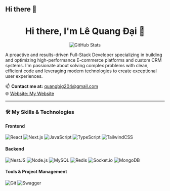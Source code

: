## Hi there 👋
<h1 align="center">Hi there, I'm Lê Quang Đại 👋</h1>

<!-- GitHub Stats -->
<p align="center">
  <img src="https://github-readme-stats.vercel.app/api?username=hoangvhuydev&show_icons=true&theme=radical" alt="GitHub Stats" />
</p>

A proactive and results-driven Full-Stack Developer specializing in building and optimizing high-performance E-commerce platforms and custom CRM systems. I'm passionate about solving complex problems with clean, efficient code and leveraging modern technologies to create exceptional user experiences.

📫 **Contact me at:** quangbig204@gmail.com  
🌐 [Website: My Website](facehttps://www.facebook.com/quang.ai.632645/)

---

### 🛠 My Skills & Technologies

#### Frontend  
![React](https://img.shields.io/badge/-React-61DAFB?style=flat-square&logo=react&logoColor=white)
![Next.js](https://img.shields.io/badge/-Next.js-000000?style=flat-square&logo=next.js)
![JavaScript](https://img.shields.io/badge/-JavaScript-F7DF1E?style=flat-square&logo=javascript&logoColor=black)
![TypeScript](https://img.shields.io/badge/-TypeScript-3178C6?style=flat-square&logo=typescript&logoColor=white)
![TailwindCSS](https://img.shields.io/badge/-Tailwind%20CSS-38B2AC?style=flat-square&logo=tailwind-css&logoColor=white)

#### Backend  

![NestJS](https://img.shields.io/badge/-NestJS-E0234E?style=flat-square&logo=nestjs&logoColor=white)
![Node.js](https://img.shields.io/badge/-Node.js-339933?style=flat-square&logo=node.js&logoColor=white)
![MySQL](https://img.shields.io/badge/-MySQL-4479A1?style=flat-square&logo=mysql&logoColor=white)
![Redis](https://img.shields.io/badge/-Redis-DC382D?style=flat-square&logo=redis&logoColor=white)
![Socket.io](https://img.shields.io/badge/-Socket.io-010101?style=flat-square&logo=socket.io&logoColor=white)
![MongoDB](https://img.shields.io/badge/-MongoDB-47A248?style=flat-square&logo=mongodb&logoColor=white)



#### Tools & Project Management  
![Git](https://img.shields.io/badge/-Git-F05032?style=flat-square&logo=git&logoColor=white)
![Swagger](https://img.shields.io/badge/-Swagger-85EA2D?style=flat-square&logo=swagger&logoColor=black)
